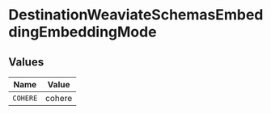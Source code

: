 # DestinationWeaviateSchemasEmbeddingEmbeddingMode


## Values

| Name     | Value    |
| -------- | -------- |
| `COHERE` | cohere   |